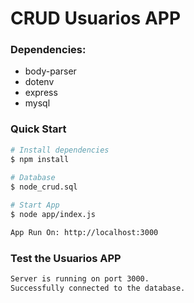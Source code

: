 # CRUD Usuarios APP

### Dependencies:

- body-parser
- dotenv
- express
- mysql

### Quick Start

```bash
# Install dependencies
$ npm install
 
# Database
$ node_crud.sql

# Start App
$ node app/index.js

App Run On: http://localhost:3000

```

### Test the Usuarios APP

```bash
Server is running on port 3000.
Successfully connected to the database.
```
